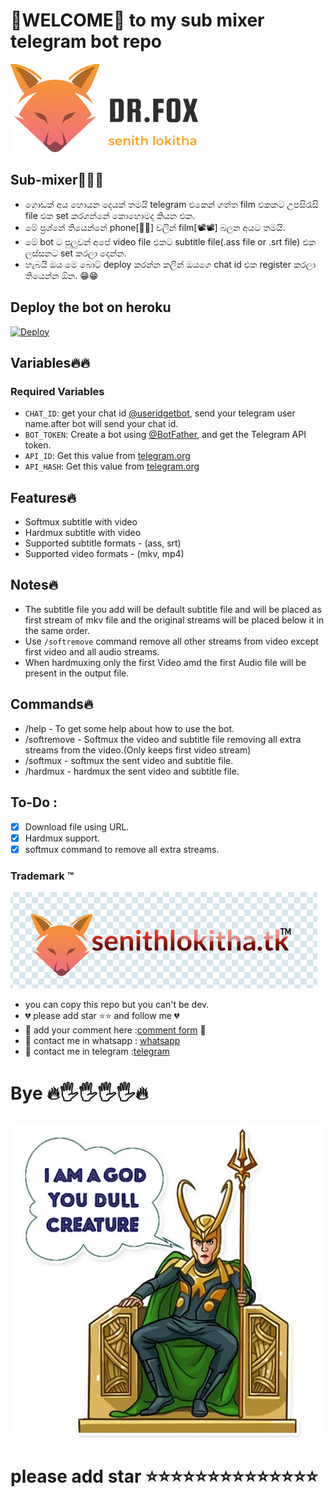 # 🙏WELCOME🙏 to my sub mixer telegram bot repo

![image](1.png)

## Sub-mixer🤟🤟🤝

* ගොඩක් අය හොයන දෙයක් තමයි telegram එකෙන් ගත්ත film එකකට උපසිරැසි file එක set කරගන්නේ කොහොමද කියන එක. 
* මේ ප්‍රශ්නේ තියෙන්නේ phone[📱📱] වලින් film[📽📽] බලන අයට තමයි.
* මේ bot ට පුලුවන් අපේ video file එකට subtitle file(.ass file or .srt file) එක ලස්සනට set කරලා දෙන්න.
* හැබයි ඔය මෙ බොට් deploy කරන්න කලින් ඔයගෙ chat id එක register කරලා තියෙන්න ඕන. 😁😁

## Deploy the bot on heroku

[![Deploy](https://www.herokucdn.com/deploy/button.svg)](https://heroku.com/deploy)

## Variables🔥🔥

### Required Variables
* `CHAT_ID`: get your chat id [@useridgetbot](https://telegram.dog/useridgetbot), send your telegram user name.after bot will send your chat id.
* `BOT_TOKEN`: Create a bot using [@BotFather](https://telegram.dog/BotFather), and get the Telegram API token.
* `API_ID`: Get this value from [telegram.org](https://my.telegram.org/apps)
* `API_HASH`: Get this value from [telegram.org](https://my.telegram.org/apps)

## Features🔥 

* Softmux subtitle with video
* Hardmux subtitle with video
* Supported subtitle formats - (ass, srt)
* Supported video formats - (mkv, mp4)

## Notes🔥

* The subtitle file you add will be default subtitle file and will
  be placed as first stream of mkv file and the original streams will
  be placed below it in the same order.
* Use `/softremove` command remove all other streams from video except first video and all audio streams.
* When hardmuxing only the first Video amd the first Audio file will
  be present in the output file.
  
## Commands🔥

* /help - To get some help about how to use the bot.
* /softremove - Softmux the video and subtitle file removing all extra streams from the video.(Only keeps first video stream)
* /softmux - softmux the sent video and subtitle file.
* /hardmux - hardmux the sent video and subtitle file.

## To-Do :

- [x] Download file using URL.
- [x] Hardmux support.
- [x] softmux command to remove all extra streams.

### Trademark ™

  ![image](2.png)

  * you can copy this repo but you can't be dev.
  * 💔 please add star ⭐⭐ and follow me 💔 
  * 💯 add your comment here :[comment form](https://docs.google.com/forms/d/e/1FAIpQLSdzPp95JdFH-8XAaE5is_7Qq5jAFMLRi17ZIL_w5miP_Unnrw) 💯
  * 💬 contact me in whatsapp : [whatsapp](https://wa.me/message/U7BRUKT3H6B5E1)
  * 💬 contact me in telegram :[telegram](https://t.me/senith_0831)

# Bye 🔥🖐🖐🖐🖐🔥

![image](3.png)

# please add star ⭐⭐⭐⭐⭐⭐⭐⭐⭐⭐⭐⭐⭐⭐

